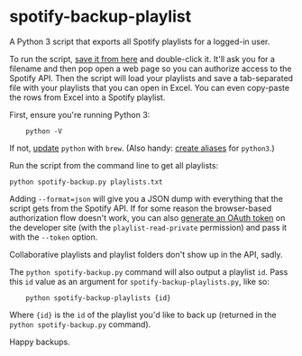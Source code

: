 spotify-backup-playlist
=======================

A Python 3 script that exports all Spotify playlists for a logged-in user.

To run the script, [save it from here](https://raw.githubusercontent.com/bitsofpancake/spotify-backup/master/spotify-backup.py) and double-click it. It'll ask you for a filename and then pop open a web page so you can authorize access to the Spotify API. Then the script will load your playlists and save a tab-separated file with your playlists that you can open in Excel. You can even copy-paste the rows from Excel into a Spotify playlist.

First, ensure you're running Python 3:

		python -V

If not, [update](https://formulae.brew.sh/formula/python#default) `python` with `brew`. (Also handy: [create aliases](https://opensource.com/article/19/5/python-3-default-mac) for `python3`.)

Run the script from the command line to get all playlists:

    python spotify-backup.py playlists.txt

Adding `--format=json` will give you a JSON dump with everything that the script gets from the Spotify API. If for some reason the browser-based authorization flow doesn't work, you can also [generate an OAuth token](https://developer.spotify.com/web-api/console/get-playlists/) on the developer site (with the `playlist-read-private` permission) and pass it with the `--token` option.

Collaborative playlists and playlist folders don't show up in the API, sadly.

The `python spotify-backup.py` command will also output a playlist `id`. Pass this `id` value as an argument for `spotify-backup-playlists.py`, like so:

		python spotify-backup-playlists {id}

Where `{id}` is the `id` of the playlist you'd like to back up (returned in the `python spotify-backup.py` command).

Happy backups.